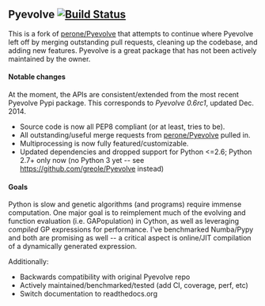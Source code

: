 ## Pyevolve [![Build Status](https://travis-ci.org/erikreed-public/Pyevolve.svg)](https://travis-ci.org/erikreed-public/Pyevolve)
This is a fork of [perone/Pyevolve](https://github.com/perone/Pyevolve) that attempts to continue where Pyevolve left off by merging outstanding pull requests, cleaning up the codebase, and adding new features. Pyevolve is a great package that has not been actively maintained by the owner.

#### Notable changes
At the moment, the APIs are consistent/extended from the most recent Pyevolve Pypi package. This corresponds to _Pyevolve 0.6rc1_, updated Dec. 2014.
* Source code is now all PEP8 compliant (or at least, tries to be).
* All outstanding/useful merge requests from [perone/Pyevolve](https://github.com/perone/Pyevolve) pulled in.
* Multiprocessing is now fully featured/customizable.
* Updated dependencies and dropped support for Python <=2.6; Python 2.7+ only now (no Python 3 yet -- see https://github.com/greole/Pyevolve instead)

#### Goals
Python is slow and genetic algorithms (and programs) require immense computation. One major goal is to reimplement much of the evolving and function evaluation (i.e. GAPopulation) in Cython, as well as leveraging _compiled_ GP expressions for performance. I've benchmarked Numba/Pypy and both are promising as well -- a critical aspect is online/JIT compilation of a dynamically generated expression.

Additionally:
* Backwards compatibility with original Pyevolve repo
* Actively maintained/benchmarked/tested (add CI, coverage, perf, etc)
* Switch documentation to readthedocs.org

